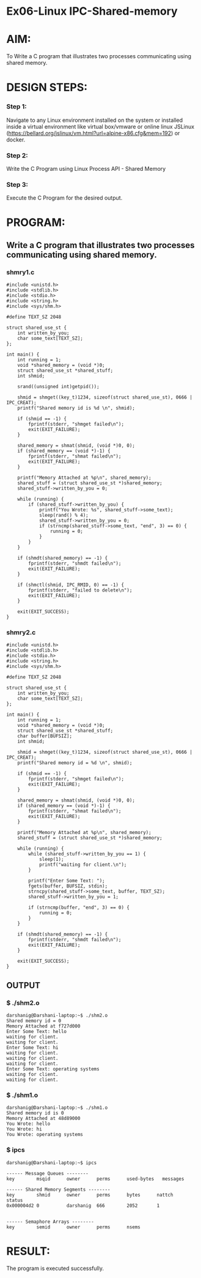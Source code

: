 # Ex06-Linux IPC-Shared-memory

# AIM:
To Write a C program that illustrates two processes communicating using shared memory.

# DESIGN STEPS:

### Step 1:

Navigate to any Linux environment installed on the system or installed inside a virtual environment like virtual box/vmware or online linux JSLinux (https://bellard.org/jslinux/vm.html?url=alpine-x86.cfg&mem=192) or docker.

### Step 2:

Write the C Program using Linux Process API - Shared Memory

### Step 3:

Execute the C Program for the desired output. 

# PROGRAM:

## Write a C program that illustrates two processes communicating using shared memory.
### shmry1.c
```
#include <unistd.h> 
#include <stdlib.h> 
#include <stdio.h> 
#include <string.h> 
#include <sys/shm.h>

#define TEXT_SZ 2048 

struct shared_use_st {
    int written_by_you;
    char some_text[TEXT_SZ];
};

int main() {
    int running = 1;
    void *shared_memory = (void *)0; 
    struct shared_use_st *shared_stuff; 
    int shmid;
    
    srand((unsigned int)getpid()); 
    
    shmid = shmget((key_t)1234, sizeof(struct shared_use_st), 0666 | IPC_CREAT);
    printf("Shared memory id is %d \n", shmid);
    
    if (shmid == -1) {
        fprintf(stderr, "shmget failed\n");
        exit(EXIT_FAILURE);
    }
    
    shared_memory = shmat(shmid, (void *)0, 0);
    if (shared_memory == (void *)-1) {
        fprintf(stderr, "shmat failed\n");
        exit(EXIT_FAILURE);
    }
    
    printf("Memory Attached at %p\n", shared_memory);
    shared_stuff = (struct shared_use_st *)shared_memory;
    shared_stuff->written_by_you = 0;

    while (running) {
        if (shared_stuff->written_by_you) {
            printf("You Wrote: %s", shared_stuff->some_text);
            sleep(rand() % 4);
            shared_stuff->written_by_you = 0;
            if (strncmp(shared_stuff->some_text, "end", 3) == 0) {
                running = 0;
            }
        }
    }

    if (shmdt(shared_memory) == -1) {
        fprintf(stderr, "shmdt failed\n");
        exit(EXIT_FAILURE);
    }

    if (shmctl(shmid, IPC_RMID, 0) == -1) {
        fprintf(stderr, "failed to delete\n");
        exit(EXIT_FAILURE);
    }

    exit(EXIT_SUCCESS);
}

```
### shmry2.c
```
#include <unistd.h> 
#include <stdlib.h> 
#include <stdio.h> 
#include <string.h>
#include <sys/shm.h>

#define TEXT_SZ 2048 

struct shared_use_st {
    int written_by_you;
    char some_text[TEXT_SZ];
};

int main() {
    int running = 1;
    void *shared_memory = (void *)0; 
    struct shared_use_st *shared_stuff; 
    char buffer[BUFSIZ];
    int shmid;
    
    shmid = shmget((key_t)1234, sizeof(struct shared_use_st), 0666 | IPC_CREAT);
    printf("Shared memory id = %d \n", shmid);
    
    if (shmid == -1) {
        fprintf(stderr, "shmget failed\n");
        exit(EXIT_FAILURE);
    }
    
    shared_memory = shmat(shmid, (void *)0, 0);
    if (shared_memory == (void *)-1) {
        fprintf(stderr, "shmat failed\n");
        exit(EXIT_FAILURE);
    }
    
    printf("Memory Attached at %p\n", shared_memory); 
    shared_stuff = (struct shared_use_st *)shared_memory; 
    
    while (running) {
        while (shared_stuff->written_by_you == 1) {
            sleep(1);
            printf("waiting for client.\n");
        }
        
        printf("Enter Some Text: ");
        fgets(buffer, BUFSIZ, stdin);
        strncpy(shared_stuff->some_text, buffer, TEXT_SZ);
        shared_stuff->written_by_you = 1;
        
        if (strncmp(buffer, "end", 3) == 0) {
            running = 0;
        }
    }

    if (shmdt(shared_memory) == -1) {
        fprintf(stderr, "shmdt failed\n");
        exit(EXIT_FAILURE);
    }

    exit(EXIT_SUCCESS);
}

```
## OUTPUT
### $ ./shm2.o
```
darshanig@Darshani-laptop:~$ ./shm2.o
Shared memory id = 0
Memory Attached at f727d000
Enter Some Text: hello
waiting for client.
waiting for client.
Enter Some Text: hi
waiting for client.
waiting for client.
waiting for client.
Enter Some Text: operating systems
waiting for client.
waiting for client.
```
### $ ./shm1.o
```
darshanig@Darshani-laptop:~$ ./shm1.o
Shared memory id is 0
Memory Attached at 48d89000
You Wrote: hello
You Wrote: hi
You Wrote: operating systems
```
### $ ipcs
```
darshanig@Darshani-laptop:~$ ipcs

------ Message Queues --------
key        msqid      owner      perms      used-bytes   messages

------ Shared Memory Segments --------
key        shmid      owner      perms      bytes      nattch     status
0x000004d2 0          darshanig  666        2052       1


------ Semaphore Arrays --------
key        semid      owner      perms      nsems
```

# RESULT:
The program is executed successfully.
